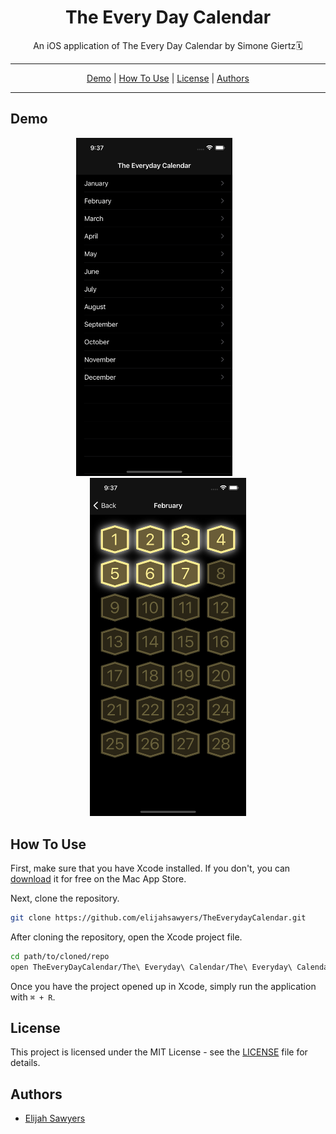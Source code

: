 <h1 align="center">The Every Day Calendar</h1>
<p align="center">An iOS application of The Every Day Calendar by Simone Giertz🗓<p>
<hr>
<p align="center">
  <a href="#demo">Demo</a> |
  <a href="#how-to-use">How To Use</a> |
  <a href="#license">License</a> |
  <a href="#authors">Authors</a>
</p>
<hr>

## Demo

<p align="center">
  <img width="250" src="https://github.com/elijahsawyers/TheEverydayCalendar/raw/master/Assets/tableView.png"/>
  &nbsp;&nbsp;&nbsp;&nbsp;&nbsp;&nbsp;&nbsp;&nbsp;&nbsp;&nbsp;
  <img width="250" src="https://github.com/elijahsawyers/TheEverydayCalendar/raw/master/Assets/collectionView.png"/>
</p>

## How To Use

First, make sure that you have Xcode installed. If you don't, you can [download](https://apps.apple.com/us/app/xcode/id497799835?mt=12) it for free on the Mac App Store.

Next, clone the repository.

```sh
git clone https://github.com/elijahsawyers/TheEverydayCalendar.git
```

After cloning the repository, open the Xcode project file.

```sh
cd path/to/cloned/repo
open TheEveryDayCalendar/The\ Everyday\ Calendar/The\ Everyday\ Calendar.xcodeproj
```

Once you have the project opened up in Xcode, simply run the application with ```⌘ + R```.

## License

This project is licensed under the MIT License - see the [LICENSE](LICENSE) file for details.

## Authors
* [Elijah Sawyers](https://github.com/elijahsawyers)

